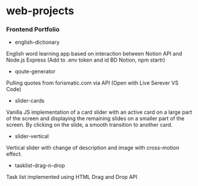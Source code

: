 # web-projects
### Frontend Portfolio

- english-dictionary

English word learning app based on interaction between Notion API and Node.js Express (Add to .env token and id BD Notion, npm startr)

- qoute-generator

Pulling quotes from forismatic.com via API (Open with Live Serever VS Code)

- slider-cards

Vanilla JS implementation of a card slider with an active card on a large part of the screen and displaying the remaining slides on a smaller part of the screen. By clicking on the slide, a smooth transition to another card.

- slider-vertical

Vertical slider with change of description and image with cross-motion effect.

- tasklist-drag-n-drop

Task list implemented using HTML Drag and Drop API

